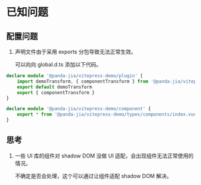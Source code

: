 # 已知问题

## 配置问题

1. 声明文件由于采用 exports 分包导致无法正常生效。

    可以向向 global.d.ts 添加以下代码。

```TypeScript
declare module '@panda-jia/vitepress-demo/plugin' {
    import demoTransform, { componentTransform } from '@panda-jia/vitepress-demo/types/plugin/main'
    export default demoTransform
    export { componentTransform }
}

declare module '@panda-jia/vitepress-demo/component' {
    export * from '@panda-jia/vitepress-demo/types/components/index.vue'
}


```

## 思考

1.  一些 UI 库的组件对 shadow DOM 没做 UI 适配，会出现组件无法正常使用的情况。

    不确定是否会处理，这个可以通过让组件适配 shadow DOM 解决。
